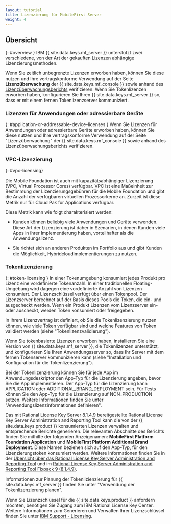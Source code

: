 ```yaml
---
layout: tutorial
title: Lizenzierung für MobileFirst Server
weight: 4
---
```

<!-- NLS_CHARSET=UTF-8 -->
## Übersicht
{: #overview }
IBM {{ site.data.keys.mf_server }} unterstützt zwei verschiedene, von der Art der gekauften Lizenzen
abhängige Lizenzierungsmethoden. 

Wenn Sie zeitlich unbegrenzte Lizenzen erworben haben, können Sie diese nutzen
und Ihre vertragskonforme Verwendung auf der Seite
**Lizenzüberwachung** der
{{ site.data.keys.mf_console }} sowie anhand des
[Lizenzüberwachungsberichts](../../administering-apps/license-tracking/#license-tracking-report) verifizieren.
Wenn Sie Tokenlizenzen erworben haben,
konfigurieren Sie Ihren {{ site.data.keys.mf_server }} so, dass er mit einem fernen Tokenlizenzserver
kommuniziert. 

### Lizenzen für Anwendungen oder adressierbare Geräte
{: #application-or-addressable-device-licenses }
Wenn Sie Lizenzen für Anwendungen oder adressierbare Geräte erworben haben, können Sie diese nutzen
und Ihre vertragskonforme Verwendung auf der Seite
"Lizenzüberwachung" der {{ site.data.keys.mf_console }} sowie anhand des
Lizenzüberwachungsberichts verifizieren.


### VPC-Lizenzierung
{: #vpc-licensing}

Die Mobile Foundation ist auch mit kapazitätsabhängiger Lizenzierung (VPC, Virtual Processor Cores) verfügbar. VPC ist eine Maßeinheit zur Bestimmung der Lizenzierungsgebühren für die Mobile Foundation und gibt die Anzahl der verfügbaren virtuellen Prozessorkerne an. Zurzeit ist diese Metrik nur für Cloud Pak for Applications verfügbar.

Diese Metrik kann wie folgt charakterisiert werden:

* Kunden können beliebig viele Anwendungen und Geräte verwenden. Diese Art der Lizenzierung ist daher in Szenarien, in denen Kunden viele Apps in ihrer Implementierung haben, vorteilhafter als die Anwendungslizenz.

* Sie richtet sich an anderen Produkten im Portfolio aus und gibt Kunden die Möglichkeit, Hybridcloudimplementierungen zu nutzen.


### Tokenlizenzierung
{: #token-licensing }
In einer Tokenumgebung konsumiert jedes Produkt pro Lizenz eine vordefinierte Tokenanzahl. In einer
traditionellen Floating-Umgebung wird dagegen eine vordefinierte Anzahl von Lizenzen konsumiert.
Der Lizenzschlüssel verfügt über einen Tokenpool.
Der Lizenzserver berechnet auf der Basis dieses Pools die Token, die ein- und ausgecheckt werden. Wenn ein Produkt Lizenzen vom Lizenzserver
ein- oder auscheckt, werden Token konsumiert oder freigegeben. 

In Ihrem Lizenzvertrag ist definiert, ob Sie die
Tokenlizenzierung nutzen können, wie viele Token verfügbar sind und welche Features von Token validiert werden
(siehe "Tokenlizenzvalidierung").

Wenn Sie
tokenbasierte Lizenzen erworben haben, installieren Sie
eine Version von {{ site.data.keys.mf_server }}, die
Tokenlizenzen unterstützt, und konfigurieren Sie Ihren Anwendungsserver so, dass Ihr Server mit dem fernen Tokenserver kommunizieren
kann (siehe "Installation und Konfiguration für
die Tokenlizenzierung"). 

Bei der
Tokenlizenzierung können Sie für jede App im Anwendungsdeskriptor den App-Typ für die Lizenzierung angeben, bevor Sie die App implementieren. Der App-Typ für die Lizenzierung
kann APPLICATION oder ADDITIONAL_BRAND_DEPLOYMENT sein.
Für Tests können Sie den App-Typ für die Lizenzierung auf NON_PRODUCTION setzen.
Weitere Informationen finden Sie unter
"Anwendungslizenzinformationen definieren".

Das mit Rational License Key Server 8.1.4.9
bereitgestellte Rational License Key Server Administration and Reporting Tool
kann die von
der {{ site.data.keys.product }} konsumierten Lizenzen verwalten und entsprechende
Berichte generieren.
Die relevanten Abschnitte des Berichts finden Sie mithilfe der folgenden Anzeigenamen:
**MobileFirst Platform Foundation Application** und **MobileFirst
Platform Additional Brand Deployment**. Diese Namen beziehen sich auf den App-Typ, für den
Lizenzierungstoken konsumiert werden. Weitere Informationen finden Sie in der
[Übersicht über das Rational License Key Server Administration and Reporting Tool](https://www.ibm.com/support/knowledgecenter/SSSTWP_8.1.4/com.ibm.rational.license.doc/topics/c_rlks_admin_tool_overview.html)
und im
[Rational License Key Server Administration and Reporting Tool Fixpack 9 (8.1.4.9)](http://www.ibm.com/support/docview.wss?uid=swg24040300).

Informationen zur Planung der Tokenlizienzierung für
{{ site.data.keys.mf_server }} finden Sie
unter
"Verwendung der
Tokenlizenzierung planen".

Wenn Sie Lizenzschlüssel für
die {{ site.data.keys.product }} anfordern möchten, benötigen Sie Zugang zum
IBM Rational License Key Center.
Weitere Informationen zum Generieren und Verwalten Ihrer Lizenzschlüssel finden Sie unter [IBM Support - Licensing](http://www.ibm.com/software/rational/support/licensing/).
